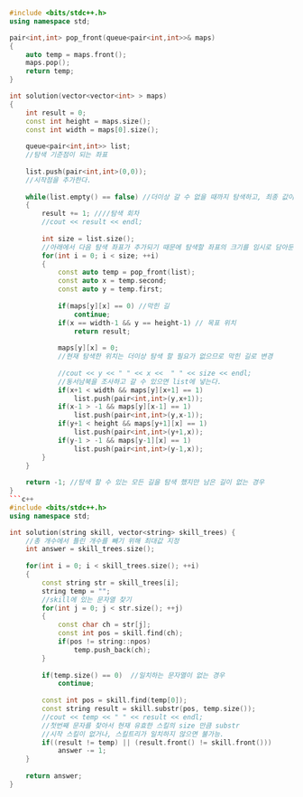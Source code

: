 ```c++
#include <bits/stdc++.h>
using namespace std;

pair<int,int> pop_front(queue<pair<int,int>>& maps)
{
    auto temp = maps.front();
    maps.pop();
    return temp;
}

int solution(vector<vector<int> > maps)
{
    int result = 0;
    const int height = maps.size();
    const int width = maps[0].size();
    
    queue<pair<int,int>> list;
    //탐색 기준점이 되는 좌표
    
    list.push(pair<int,int>(0,0));
    //시작점을 추가한다.
    
    while(list.empty() == false) //더이상 갈 수 없을 때까지 탐색하고, 최종 값이 나오면 아래 for 문에서 루프 종료
    {
        result += 1; ////탐색 회차 
        //cout << result << endl; 
        
        int size = list.size();
        //아래에서 다음 탐색 좌표가 추가되기 때문에 탐색할 좌표의 크기를 임시로 담아둔다.
        for(int i = 0; i < size; ++i)
        {
            const auto temp = pop_front(list);
            const auto x = temp.second;
            const auto y = temp.first;
            
            if(maps[y][x] == 0) //막힌 길 
                continue;
            if(x == width-1 && y == height-1) // 목표 위치 
                return result;
            
            maps[y][x] = 0; 
            //현재 탐색한 위치는 더이상 탐색 할 필요가 없으므로 막힌 길로 변경
            
            //cout << y << " " << x <<  " " << size << endl;
            //동서남북을 조사하고 갈 수 있으면 list에 넣는다.
            if(x+1 < width && maps[y][x+1] == 1)
                list.push(pair<int,int>(y,x+1));
            if(x-1 > -1 && maps[y][x-1] == 1)
                list.push(pair<int,int>(y,x-1));
            if(y+1 < height && maps[y+1][x] == 1)
                list.push(pair<int,int>(y+1,x));
            if(y-1 > -1 && maps[y-1][x] == 1)
                list.push(pair<int,int>(y-1,x));
        }
    }
    
    return -1; //탐색 할 수 있는 모든 길을 탐색 했지만 남은 길이 없는 경우
}
```c++
#include <bits/stdc++.h>
using namespace std;

int solution(string skill, vector<string> skill_trees) {
    //총 개수에서 틀린 개수를 빼기 위해 최대값 지정
    int answer = skill_trees.size();
    
    for(int i = 0; i < skill_trees.size(); ++i)
    {
        const string str = skill_trees[i];
        string temp = "";
        //skill에 있는 문자열 찾기 
        for(int j = 0; j < str.size(); ++j)
        {
            const char ch = str[j];
            const int pos = skill.find(ch);
            if(pos != string::npos)
                temp.push_back(ch);
        }
        
        if(temp.size() == 0)  //일치하는 문자열이 없는 경우
            continue;
        
        const int pos = skill.find(temp[0]);
        const string result = skill.substr(pos, temp.size());
        //cout << temp << " " << result << endl;
        //첫번째 문자를 찾아서 현재 유효한 스킬의 size 만큼 substr
        //시작 스킬이 없거나, 스킬트리가 일치하지 않으면 불가능.
        if((result != temp) || (result.front() != skill.front()))
            answer -= 1;
    }
    
    return answer;
}
```

